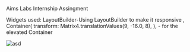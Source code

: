 

Aims Labs Internship Assingment

Widgets used: LayoutBuilder-Using LayoutBuilder to make it responsive
             ,
             Container(
                         transform: Matrix4.translationValues(9, -16.0, 8),
                       ), - for the elevated Container
                       
![asd](https://user-images.githubusercontent.com/50441338/210836322-7f1b461d-82d2-4583-907e-9e3b527c7934.jpg)
